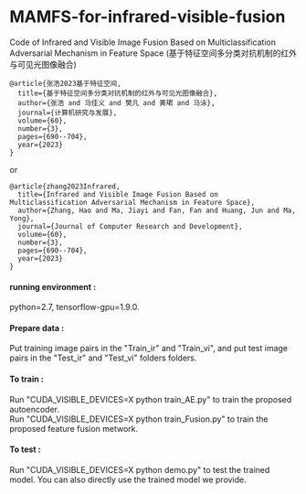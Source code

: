 # MAMFS-for-infrared-visible-fusion
Code of Infrared and Visible Image Fusion Based on Multiclassification Adversarial Mechanism in Feature Space (基于特征空间多分类对抗机制的红外与可见光图像融合)


````
@article{张浩2023基于特征空间,
  title={基于特征空间多分类对抗机制的红外与可见光图像融合},
  author={张浩 and 马佳义 and 樊凡 and 黄珺 and 马泳},
  journal={计算机研究与发展},
  volume={60},
  number={3},
  pages={690--704},
  year={2023}
}
````
or
````
@article{zhang2023Infrared,
  title={Infrared and Visible Image Fusion Based on Multiclassification Adversarial Mechanism in Feature Space},
  author={Zhang, Hao and Ma, Jiayi and Fan, Fan and Huang, Jun and Ma, Yong},
  journal={Journal of Computer Research and Development},
  volume={60},
  number={3},
  pages={690--704},
  year={2023}
}
````
#### running environment :<br>
python=2.7, tensorflow-gpu=1.9.0.

#### Prepare data :<br>
Put training image pairs in the "Train_ir" and "Train_vi", and put test image pairs in the "Test_ir" and "Test_vi" folders folders.

#### To train :<br>
Run "CUDA_VISIBLE_DEVICES=X python train_AE.py" to train the proposed autoencoder. <br>
Run "CUDA_VISIBLE_DEVICES=X python train_Fusion.py" to train the proposed feature fusion metwork. <br>


#### To test :<br>
Run "CUDA_VISIBLE_DEVICES=X python demo.py" to test the trained model.
You can also directly use the trained model we provide.

